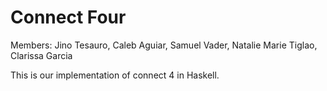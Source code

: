 # Connect Four

Members:
Jino Tesauro,
Caleb Aguiar,
Samuel Vader,
Natalie Marie Tiglao,
Clarissa Garcia

This is our implementation of connect 4 in Haskell.